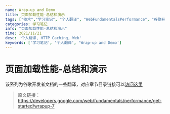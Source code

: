```yaml
---
name: Wrap-up and Demo
title: 页面加载性能-总结和演示
tags: ["技术","学习笔记", "个人翻译", "WebFundamentalsPerformance", "谷歌开发者文档"]
categories: 学习笔记
info: "页面加载性能-总结和演示"
time: 2021/11/21
desc: '个人翻译, HTTP Caching, Web'
keywords: ['学习笔记', '个人翻译', 'Wrap-up and Demo']
---
```


# 页面加载性能-总结和演示

该系列为谷歌开发者文档的一些翻译，对应章节目录链接可以[访问这里](https://developers.google.com/web/fundamentals?hl=zh-cn)

> 原文链接：https://developers.google.com/web/fundamentals/performance/get-started/wrapup-7

